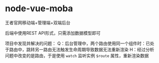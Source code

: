 # node-vue-moba
王者官网移动端+管理端+双端后台

后端中使用REST API形式，只需添加数据模型即可

项目中发现并解决的问题：
Q：后台管理中，两个路由使用同一个组件时：已处于路由中，跳转另一路由无法触发生命周期导致数据无法重新渲染
H：经过分析问题中改变的是路由，于是使用 `watch` 监听实例 `$route` 属性，重新渲染数据
